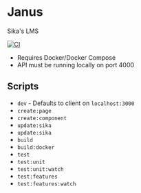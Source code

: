# Janus

Sika's LMS

[![CI](https://github.com/sikaeducation/janus/actions/workflows/main.yml/badge.svg)](https://github.com/sikaeducation/janus/actions/workflows/main.yml)

- Requires Docker/Docker Compose
- API must be running locally on port 4000

## Scripts

- `dev` - Defaults to client on `localhost:3000`
- `create:page`
- `create:component`
- `update:sika`
- `update:sika`
- `build`
- `build:docker`
- `test`
- `test:unit`
- `test:unit:watch`
- `test:features`
- `test:features:watch`
